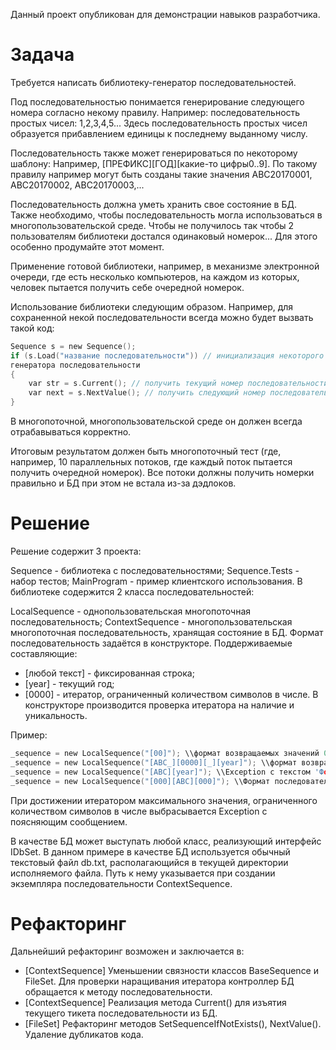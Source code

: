 Данный проект опубликован для демонстрации навыков разработчика.

# Задача

Требуется написать библиотеку-генератор последовательностей.

Под последовательностью понимается генерирование следующего номера согласно некому правилу. Например: последовательность простых чисел: 1,2,3,4,5... Здесь последовательность простых чисел образуется прибавлением единицы к последнему выданному числу.

Последовательность также может генерироваться по некоторому шаблону: Например, [ПРЕФИКС][ГОД][какие-то цифры0..9]. По такому правилу например могут быть созданы такие значения ABC20170001, ABC20170002, ABC20170003,...

Последовательность должна уметь хранить свое состояние в БД. Также необходимо, чтобы последовательность могла использоваться в многопользовательской среде. Чтобы не получилось так чтобы 2 пользователям библиотеки достался одинаковый номерок... Для этого особенно продумайте этот момент.

Применение готовой библиотеки, например, в механизме электронной очереди, где есть несколько компьютеров, на каждом из которых, человек пытается получить себе очередной номерок.

Использование библиотеки следующим образом. Например, для сохраненной некой последовательности всегда можно будет вызвать такой код:

``` C sharp
Sequence s = new Sequence();
if (s.Load("название последовательности")) // инициализация некоторого
генератора последовательности
{
    var str = s.Current(); // получить текущий номер последовательности
    var next = s.NextValue(); // получить следующий номер последовательности
}
```

В многопоточной, многопользовательской среде он должен всегда отрабавываться корректно.

Итоговым результатом должен быть многопоточный тест (где, например, 10 параллельных потоков, где каждый поток пытается получить очередной номерок). Все потоки должны получить номерки правильно и БД при этом не встала из-за дэдлоков.

# Решение

Решение содержит 3 проекта:

Sequence - библиотека с последовательностями;
Sequence.Tests - набор тестов;
MainProgram - пример клиентского использования.
В библиотеке содержится 2 класса последовательностей:

LocalSequence - однопользовательская многопоточная последовательность;
ContextSequence - многопользовательская многопоточная последовательность, хранящая состояние в БД.
Формат последовательность задаётся в конструкторе. Поддерживаемые составляющие:

* [любой текст] - фиксированная строка;
* [year] - текущий год;
* [0000] - итератор, ограниченный количеством символов в числе.
В конструкторе производится проверка итератора на наличие и уникальность. 

Пример:

``` C sharp
_sequence = new LocalSequence("[00]"); \\формат возвращаемых значений 01, 02, 03...
_sequence = new LocalSequence("[ABC_][0000][_][year]"); \\формат возвращаемых значений ABC_0001_2018, ABC_0002_2018, ABC_0003_2018...
_sequence = new LocalSequence("[ABC][year]"); \\Exception с текстом 'Формат последовательности не содержит итератора'
_sequence = new LocalSequence("[000][ABC][000]"); \\Формат последовательности содержит больше одного итератора'
```

При достижении итератором максимального значения, ограниченного количеством символов в числе выбрасывается Exception с поясняющим сообщением.

В качестве БД может выступать любой класс, реализующий интерфейс IDbSet. В данном примере в качестве БД используется обычный текстовый файл db.txt, располагающийся в текущей директории исполняемого файла. Путь к нему указывается при создании экземпляра последовательности ContextSequence.

# Рефакторинг

Дальнейший рефакторинг возможен и заключается в:

* [ContextSequence] Уменьшении связности классов BaseSequence и FileSet. Для проверки наращивания итератора контроллер БД обращается к методу последовательности.
* [ContextSequence] Реализация метода Current() для изъятия текущего тикета последовательности из БД.
* [FileSet] Рефакторинг методов SetSequenceIfNotExists(), NextValue(). Удаление дубликатов кода.
